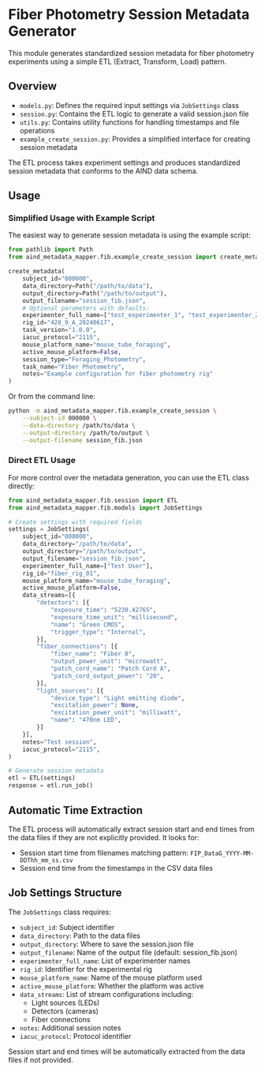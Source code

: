 # Fiber Photometry Session Metadata Generator

This module generates standardized session metadata for fiber photometry experiments using a simple ETL (Extract, Transform, Load) pattern.

## Overview
- `models.py`: Defines the required input settings via `JobSettings` class
- `session.py`: Contains the ETL logic to generate a valid session.json file
- `utils.py`: Contains utility functions for handling timestamps and file operations
- `example_create_session.py`: Provides a simplified interface for creating session metadata

The ETL process takes experiment settings and produces standardized session metadata that conforms to the AIND data schema.

## Usage

### Simplified Usage with Example Script
The easiest way to generate session metadata is using the example script:

```python
from pathlib import Path
from aind_metadata_mapper.fib.example_create_session import create_metadata

create_metadata(
    subject_id="000000",
    data_directory=Path("/path/to/data"),
    output_directory=Path("/path/to/output"),
    output_filename="session_fib.json",
    # Optional parameters with defaults:
    experimenter_full_name=["test_experimenter_1", "test_experimenter_2"],
    rig_id="428_9_A_20240617",
    task_version="1.0.0",
    iacuc_protocol="2115",
    mouse_platform_name="mouse_tube_foraging",
    active_mouse_platform=False,
    session_type="Foraging_Photometry",
    task_name="Fiber Photometry",
    notes="Example configuration for fiber photometry rig"
)
```

Or from the command line:
```bash
python -m aind_metadata_mapper.fib.example_create_session \
    --subject-id 000000 \
    --data-directory /path/to/data \
    --output-directory /path/to/output \
    --output-filename session_fib.json
```

### Direct ETL Usage
For more control over the metadata generation, you can use the ETL class directly:

```python
from aind_metadata_mapper.fib.session import ETL
from aind_metadata_mapper.fib.models import JobSettings

# Create settings with required fields
settings = JobSettings(
    subject_id="000000",
    data_directory="/path/to/data",
    output_directory="/path/to/output",
    output_filename="session_fib.json",
    experimenter_full_name=["Test User"],
    rig_id="fiber_rig_01",
    mouse_platform_name="mouse_tube_foraging",
    active_mouse_platform=False,
    data_streams=[{
        "detectors": [{
            "exposure_time": "5230.42765",
            "exposure_time_unit": "millisecond",
            "name": "Green CMOS",
            "trigger_type": "Internal",
        }],
        "fiber_connections": [{
            "fiber_name": "Fiber 0",
            "output_power_unit": "microwatt",
            "patch_cord_name": "Patch Cord A",
            "patch_cord_output_power": "20",
        }],
        "light_sources": [{
            "device_type": "Light emitting diode",
            "excitation_power": None,
            "excitation_power_unit": "milliwatt",
            "name": "470nm LED",
        }]
    }],
    notes="Test session",
    iacuc_protocol="2115",
)

# Generate session metadata
etl = ETL(settings)
response = etl.run_job()
```

## Automatic Time Extraction
The ETL process will automatically extract session start and end times from the data files if they are not explicitly provided. It looks for:
- Session start time from filenames matching pattern: `FIP_DataG_YYYY-MM-DDThh_mm_ss.csv`
- Session end time from the timestamps in the CSV data files

## Job Settings Structure
The `JobSettings` class requires:
- `subject_id`: Subject identifier
- `data_directory`: Path to the data files
- `output_directory`: Where to save the session.json file
- `output_filename`: Name of the output file (default: session_fib.json)
- `experimenter_full_name`: List of experimenter names
- `rig_id`: Identifier for the experimental rig
- `mouse_platform_name`: Name of the mouse platform used
- `active_mouse_platform`: Whether the platform was active
- `data_streams`: List of stream configurations including:
  - Light sources (LEDs)
  - Detectors (cameras)
  - Fiber connections
- `notes`: Additional session notes
- `iacuc_protocol`: Protocol identifier

Session start and end times will be automatically extracted from the data files if not provided.